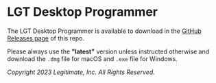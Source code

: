 # LGT Desktop Programmer

The LGT Desktop Programmer is available to download in the [GitHub Releases page](https://github.com/LegitimateTech/lgt-desktop-programmer-public/releases/latest) of this repo.

Please always use the **"latest"** version unless instructed otherwise and download the `.dmg` file for macOS and `.exe` file for Windows.

*Copyright 2023 Legitimate, Inc. All Rights Reserved.*

